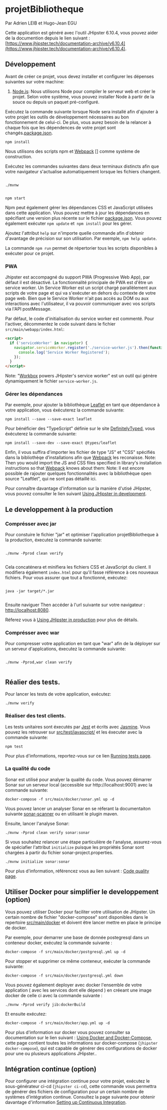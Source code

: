 # projetBibliotheque

Par Adrien LEIB et Hugo-Jean EGU

Cette application est généré avec l'outil JHipster 6.10.4, vous pouvez aider de la documention depuis le lien suivant :[https://www.jhipster.tech/documentation-archive/v6.10.4](https://www.jhipster.tech/documentation-archive/v6.10.4).

## Développement

Avant de créer ce projet, vous devez installer et configurer les dépenses suivantes sur votre machine:

1. [Node.js][]: Nous utilisons Node pour compiler le serveur web et créer le projet. Selon votre système,
   vous pouvez installer Node à partir de la souce ou depuis un paquet pré-configuré.

Exécutez la commande suivante lorsque Node sera installé afin d'ajouter à votre projet les outils de développement nécessaires au bon fonctionnement de celui-ci. De plus, vous aurez besoin de la relancer à chaque fois que les dépendences de votre projet sont changés.[package.json](package.json).

```
npm install
```

Nous utilisons des scripts npm et [Webpack] [] comme système de construction.

Exécutez les commandes suivantes dans deux terminaux distincts afin que votre navigateur s'actualise automatiquement lorsque les fichiers changent.

```

./mvnw


npm start
```

Npm peut également gérer les dépendances CSS et JavaScript utilisées dans cette application. Vous pouvez mettre à jour les dépendances en spécifiant une version plus récente sur le fichier [package.json](package.json). Vous pouvez également exécuter `npm update` et` npm install` pour les gérer.

Ajoutez l'attribut `help` sur n'importe quelle commande afin d'obtenir d'avantage de précision sur son utilisation. Par exemple, `npm help update`.

La commande `npm run` permet de répertorier tous les scripts disponibles à exécuter pour ce projet.

### PWA

Jhipster est accompagné du support PWA (Progressive Web App), par défaut il est désactivé. La fonctionnalité principale de PWA est d'être un service worker. Un Service Worker est un script chargé parallèlement aux scripts de votre page et qui va s'exécuter en dehors du contexte de votre page web. Bien que le Service Worker n'ait pas accès au DOM ou aux interactions avec l'utilisateur, il va pouvoir communiquer avec vos scripts via l'API postMessage.

Par défaut, le code d'initialisation du service worker est commenté. Pour l'activer, décommentez le code suivant dans le fichier `src/main/webapp/index.html`:

```html
<script>
  if ('serviceWorker' in navigator) {
    navigator.serviceWorker.register('./service-worker.js').then(function () {
      console.log('Service Worker Registered');
    });
  }
</script>
```

Note: "[Workbox](https://developers.google.com/web/tools/workbox/) powers JHipster's service worker" est un outil qui génère dynamiquement le fichier `service-worker.js`.

### Gérer les dépendances

Par exemple, pour ajouter la bibliothèque [Leaflet][] en tant que dépendance à votre application, vous éxécuterez la commande suivante:

```
npm install --save --save-exact leaflet
```

Pour bénéficier des "TypeScript" définie sur le site [DefinitelyTyped][], vous éxécuterez la commande suivante:

```
npm install --save-dev --save-exact @types/leaflet
```

Enfin, il vous suffira d'importer les fichier de type "JS" et "CSS" spécifiés dans la bibliothèqe d’installations afin que [Webpack][] les reconaisse. Note:
Then you would import the JS and CSS files specified in library's installation instructions so that [Webpack][] knows about them:
Note: Il est encore possible de rajouter quelques fonctionnalités avec la bibliothèque open source "Leaftlet", qui ne sont pas détaillé ici.

Pour connaître davantage d'information sur la manière d'utisé JHipster, vous pouvez consulter le lien suivant [Using JHipster in development][].

## Le developpement à la production

### Comprésser avec jar

Pour constuire le fichier "jar" et optimiser l'application projetBibliotheque à la production, éxecutez la commande suivante:

```

./mvnw -Pprod clean verify


```

Cela concaténera et minifiera les fichiers CSS et JavaScript du client. Il modifiera également `index.html` pour qu'il fasse référence à ces nouveaux fichiers.
Pour vous assurer que tout a fonctionné, exécutez:

```

java -jar target/*.jar


```

Ensuite naviguer
Then accéder à l'url suivante sur votre navigateur : [http://localhost:8080](http://localhost:8080).

Réferez vous à [Using JHipster in production][] pour plus de détails.

### Comprésser avec war

Pour compresser votre application en tant que "war" afin de la déployer sur un serveur d'applcations, éxecutez la commande suivante:

```

./mvnw -Pprod,war clean verify


```

## Réalier des tests.

Pour lancer les tests de votre application, exécutez:

```
./mvnw verify
```

### Réaliser des test clients.

Les tests unitaires sont éxecutés par [Jest][] et écrits avec [Jasmine][]. Vous pouvez les retrouver sur [src/test/javascript/](src/test/javascript/) et les éxecuter avec la commande suivante:

```
npm test
```

Pour plus d'informations, reportez-vous sur ce lien [Running tests page][].

### La qualité du code

Sonar est utilisé pour analyer la qualité du code. Vous pouvez démarrer Sonar sur un serveur local (accessible sur http://localhost:9001) avec la commande suivante:

```
docker-compose -f src/main/docker/sonar.yml up -d
```

Vous pouvez lancer un analyser Sonar en se réferant la documentaiton suivante [sonar-scanner](https://docs.sonarqube.org/display/SCAN/Analyzing+with+SonarQube+Scanner) ou en utilisant le plugin maven.

Ensuite, lancer l'analyse Sonar:

```
./mvnw -Pprod clean verify sonar:sonar
```

Si vous souhaitez relancer une étape particulière de l'analyse, assurez-vous de spéciafier l'attribut `initialize` puisque les propriétés Sonar sont chargées à partir du fichier sonar-project.properties.

```
./mvnw initialize sonar:sonar
```

Pour plus d'information, référencez vous au lien suivant : [Code quality page][].

## Utiliser Docker pour simplifier le developpement (option)

Vous pouvez utiliser Docker pour faciliter votre utilisation de JHipster. Un certain nombre de fichier "docker-compose" sont disponibles dans le repertoire [src/main/docker](src/main/docker) et doivent être lancer mettre en place le principe de docker.

Par exemple, pour demarrer une base de donnée postegresql dans un conteneur docker, exécutez la commande suivante :

```
docker-compose -f src/main/docker/postgresql.yml up -d
```

Pour stopper et supprimer ce même conteneur, exécuter la commande suivante:

```
docker-compose -f src/main/docker/postgresql.yml down
```

Vous pouvez également deployer avec docker l'ensemble de votre application ( avec les services dont elle dépend ) en créeant une image docker de celle ci avec la commande suivante :

```
./mvnw -Pprod verify jib:dockerBuild
```

Et ensuite exécutez:

```
docker-compose -f src/main/docker/app.yml up -d
```

Pour plus d'information sur docker vous pouvez consulter sa documentation sur le lien suivant : [Using Docker and Docker-Compose][], cette page contient toutes les informations sur docker-compose (`jhipster docker-compose`), qui est capable de générer des configurations de docker pour une ou plusieurs applications JHipster..

## Intégration continue (option)

Pour configurer une intégration continue pour votre projet, exécutez le sous-générateur ci-cd (`jhipster ci-cd`), cette commande vous permettra de générer des fichiers de configuration pour un certain nombre de systèmes d’intégration continue. Consultez la page suivante pour obtenir davantage d'information [Setting up Continuous Integration][].

[jhipster homepage and latest documentation]: https://www.jhipster.tech
[jhipster 6.10.4 archive]: https://www.jhipster.tech/documentation-archive/v6.10.4
[using jhipster in development]: https://www.jhipster.tech/documentation-archive/v6.10.4/development/
[service discovery and configuration with the jhipster-registry]: https://www.jhipster.tech/documentation-archive/v6.10.4/microservices-architecture/#jhipster-registry
[using docker and docker-compose]: https://www.jhipster.tech/documentation-archive/v6.10.4/docker-compose
[using jhipster in production]: https://www.jhipster.tech/documentation-archive/v6.10.4/production/
[running tests page]: https://www.jhipster.tech/documentation-archive/v6.10.4/running-tests/
[code quality page]: https://www.jhipster.tech/documentation-archive/v6.10.4/code-quality/
[setting up continuous integration]: https://www.jhipster.tech/documentation-archive/v6.10.4/setting-up-ci/
[node.js]: https://nodejs.org/
[yarn]: https://yarnpkg.org/
[webpack]: https://webpack.github.io/
[angular cli]: https://cli.angular.io/
[browsersync]: https://www.browsersync.io/
[jest]: https://facebook.github.io/jest/
[jasmine]: https://jasmine.github.io/2.0/introduction.html
[protractor]: https://angular.github.io/protractor/
[leaflet]: https://leafletjs.com/
[definitelytyped]: https://definitelytyped.org/
